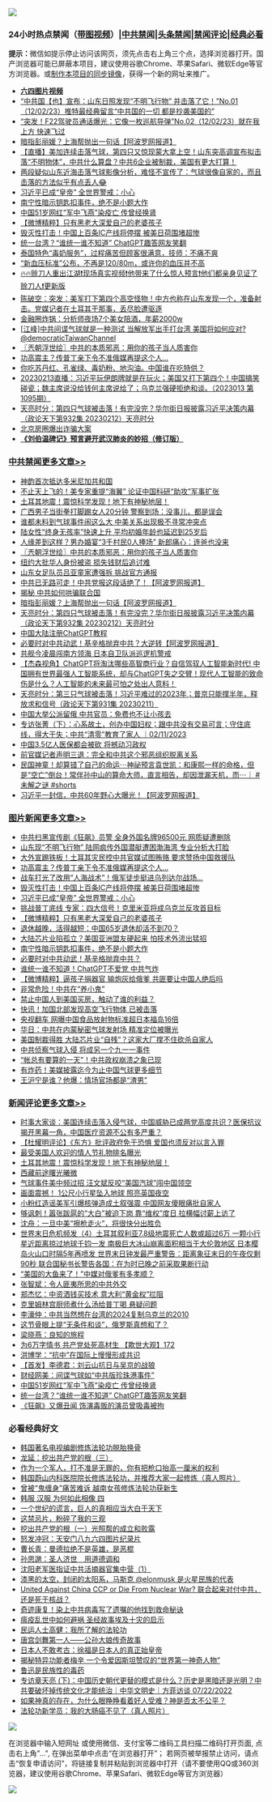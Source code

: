 ![](https://raw.githubusercontent.com/jsvpn/jsproxy/dev/64photo/fqnews-qr.jpg)

<div id="tt">
<h3>24小时热点禁闻（<a href="https://aaa.v2dns.tk/?QAjUl=BgRp5UNKRn&T5Vk=fPVH&Q59Ab=WxGE" target="_blank">带图视频</a>）|<a href="#%E4%B8%AD%E5%85%B1%E7%A6%81%E9%97%BB%E6%9B%B4%E5%A4%9A%E6%96%87%E7%AB%A0">中共禁闻</a>|<a href="#%E5%9B%BE%E7%89%87%E6%96%B0%E9%97%BB%E6%9B%B4%E5%A4%9A%E6%96%87%E7%AB%A0">头条禁闻</a>|<a href="#%E6%96%B0%E9%97%BB%E8%AF%84%E8%AE%BA%E6%9B%B4%E5%A4%9A%E6%96%87%E7%AB%A0">禁闻评论|<a href="#%E5%BF%85%E7%9C%8B%E7%BB%8F%E5%85%B8%E5%A5%BD%E6%96%87">经典必看</a></h3>
<div><b>提示：</b>微信如提示停止访问该网页，须先点击右上角三个点，选择浏览器打开。国产浏览器可能已屏蔽本项目，建议使用谷歌Chrome、苹果Safari、微软Edge等官方浏览器。或<a href="%E5%88%B6%E4%BD%9Cgit%E7%A6%81%E9%97%BB%E9%95%9C%E5%83%8F.md">制作本项目的同步镜像</a>，获得一个新的网址来推广。</div>
<ul>
<li><b><a href="http://d2.v2rss.gq/64.mp4" target="_blank">六四图片视频</a></b></li>
<li><a href="/sohnews/20230213/1847776.md">“中共国【也】宣布：山东日照发现“不明飞行物” 并击落了它！”No.01（12/02/23）推特最经典留言“中共国的一切 都是抄袭美国的”</a></li>
<li><a href="/sohnews/20230213/1847775.md">“突发！F22驾驶员通话爆光：它像一枚巡航导弹”No.02（12/02/23）就在我上方 快速飞过</a></li>
<li><a href="/cbnews/20230213/1847837.md">暗指彭丽媛？上海帮抛出一句话【阿波罗网报道】</a></li>
<li><a href="/sohnews/20230213/1847789.md">【直播】美加连续击落气球，第四只又惊现蒙大拿上空！山东突高调宣布拟击落“不明物体”，中共什么算盘？中共6企业被制裁，美国有更大打算！</a></li>
<li><a href="/sohnews/20230213/1847976.md">两段疑似山东近海击落气球影像分析，难怪不宣传了：气球很像自家的，而且击落的方法似乎有点丢人😂</a></li>
<li><a href="/topimagenews/20230213/1848009.md">习近平已成“皇帝” 全世界警戒：小心</a></li>
<li><a href="/topimagenews/20230213/1847833.md">南宁性暗示钥匙扣事件，绝不是小题大作</a></li>
<li><a href="/comments/20230213/1847788.md">中国51岁网红“军中飞燕”染疫亡 传曾经换肾</a></li>
<li><a href="/topimagenews/20230213/1847836.md">【微博精粹】只有黑老大深爱自己的老婆孩子</a></li>
<li><a href="/topimagenews/20230213/1848010.md">毁灭性打击！中国上百条IC产线将停摆 被美日荷围堵超惨</a></li>
<li><a href="/comments/20230213/1847787.md">统一台湾？“谁统一谁不知道” ChatGPT趣答网友笑翻</a></li>
<li><a href="/funmedia/20230213/1847845.md">泰国特色“毒奶服务”，过程痛苦但顾客很满意，技师：不痛不爽</a></li>
<li><a href="/health/20230213/1847866.md">“新血压标准”公布，不再是120/80m，或许你的血压并不高</a></li>
<li><a href="/sohnews/20230213/1847804.md">🔥🔥赊刀人重出江湖❗现场真实视频❗他带来了什么惊人预言❗他们都亲身见证了赊刀人❗更新版</a></li>
<li><a href="/sohnews/20230213/1847797.md">陈破空：突发：美军打下第四个高空怪物！中方也称在山东发现一个，准备射击。党媒记者在土耳其干那事，丢尽脸遭驱逐</a></li>
<li><a href="/cnnews/20230213/1848077.md">金融圈炸锅：分析师夜场7个美女陪酒，年薪2000w</a></li>
<li><a href="/sohnews/20230213/1847819.md">[江峰]中共间谍气球就是一种测试 当解放军出手打台湾 美国将如何应对? @democraticTaiwanChannel</a></li>
<li><a href="/cbnews/20230213/1847928.md">〖兲朝浮世绘〗中共的本质邪恶：用你的孩子当人质害你</a></li>
<li><a href="/topimagenews/20230213/1848086.md">功高震主？传普丁亲下令不准俄媒再提这个人…</a></li>
<li><a href="/sohnews/20230213/1847785.md">你吃苏丹红、孔雀绿、毒奶粉、地沟油。中国谁在吃特供？</a></li>
<li><a href="/sohnews/20230213/1847824.md">20230213直播：习近平玩伊朗牌就是在玩火；美国又打下第四个！中国搞笑碰瓷；魏主席说没给钱何主席说给了；乌克兰强硬拒绝和谈。（2023013 第1095期）</a></li>
<li><a href="/cbnews/20230213/1847830.md">天亮时分：第四只气球被击落！有完没完？华尔街日报披露习近平决策内幕（政论天下第932集 20230212）天亮时分</a></li>
<li><a href="/finance/20230213/1847849.md">北京房圈爆出诈骗大案</a></li>
<li><b><a href="/comments/20200207/1272816.md" target="_blank">《刘伯温碑记》预言避开武汉肺炎的妙招（修订版）</a></b></li>
</ul>
</div>

<div class="catlist">
<h3><a href="/cbnews/" target="_blank">中共禁闻</a><span><a href="/cbnews/" target="_blank" rel="nofollow">更多文章>></a></span></h3>
<ul>
<li><a href="/cbnews/20230213/1848177.md" target="_blank">神韵首次抵达多米尼加共和国</a></li>
<li><a href="/cbnews/20230213/1848178.md" target="_blank">不止天上飞的！美专家重提“海翼” 论证中国科研“助攻”军事扩张</a></li>
<li><a href="/comments/20230213/1848143.md" target="_blank">土耳其地震！震惊科学发现！地下有神秘地层！</a></li>
<li><a href="/cbnews/20230213/1848142.md" target="_blank">广西男子当街拳打脚踢女人20分钟 警察到场：没事儿，都是误会</a></li>
<li><a href="/cbnews/20230213/1848138.md" target="_blank">谁都未料到气球事件闹这么大 中美关系出现极不寻常冲突点</a></li>
<li><a href="/cbnews/20230213/1848136.md" target="_blank">陆女性“终身无孩率”快速上升 平均初婚年龄也延迟到25岁后</a></li>
<li><a href="/cbnews/20230213/1848135.md" target="_blank">人缘差到这样？男办婚宴“3千村民0人捧场” 新郎痛心：连爸也没来</a></li>
<li><a href="/cbnews/20230213/1847928.md" target="_blank">〖兲朝浮世绘〗中共的本质邪恶：用你的孩子当人质害你</a></li>
<li><a href="/cbnews/20230213/1847927.md" target="_blank">纽约大批华人身份被盗 损失钱财后追讨难</a></li>
<li><a href="/cbnews/20230213/1847926.md" target="_blank">山东女足队员吕亚童家遭强拆 挑战官方通报</a></li>
<li><a href="/cbnews/20230213/1847839.md" target="_blank">中共已无路可走！中共党报这段话绝了！【阿波罗网报道】</a></li>
<li><a href="/cbnews/20230213/1847838.md" target="_blank">揭秘 中共如何哄骗联合国</a></li>
<li><a href="/cbnews/20230213/1847837.md" target="_blank">暗指彭丽媛？上海帮抛出一句话【阿波罗网报道】</a></li>
<li><a href="/cbnews/20230213/1847830.md" target="_blank">天亮时分：第四只气球被击落！有完没完？华尔街日报披露习近平决策内幕（政论天下第932集 20230212）天亮时分</a></li>
<li><a href="/comments/20230212/1847748.md" target="_blank">中国大陆注册ChatGPT教程</a></li>
<li><a href="/cbnews/20230212/1847729.md" target="_blank">必要时对中共动武！基辛格抛弃中共？大逆转【阿波罗网报道】</a></li>
<li><a href="/cbnews/20230212/1847713.md" target="_blank">共舰今凌晨闯南方领海 日本自卫队派巡逻机警戒</a></li>
<li><a href="/comments/20230212/1847670.md" target="_blank">【杰森视角】ChatGPT将淘汰哪些高智商行业？自信驾驭人工智能新时代! 中国拥有世界最强人工智能系统，却与ChatGPT失之交臂！现代人工智能的致命伤是什么？人工智能的未来最可怕之处出人意料！</a></li>
<li><a href="/cbnews/20230212/1847650.md" target="_blank">天亮时分：第三只气球被击落！习近平难过的2023年；普京只能撑半年，释放求和信号（政论天下第931集 20230211）</a></li>
<li><a href="/cbnews/20230212/1847635.md" target="_blank">中国大举公派留俄 中共官员：免费也不让小孩去</a></li>
<li><a href="/comments/20230212/1847568.md" target="_blank">专访张菁（下）：心系故土，创办中国妇权；跟中共没有交易可言；守住底线，得大于失；中共“清零”教育了家人 ｜02/11/2023</a></li>
<li><a href="/cbnews/20230212/1847546.md" target="_blank">中国3.5亿人医保都会被砍 将撼动习政权</a></li>
<li><a href="/cbnews/20230211/1847498.md" target="_blank">前官媒记者声明三退：完全和中共这个邪恶组织脱离关系</a></li>
<li><a href="/comments/20230211/1847480.md" target="_blank">民国神童！却算错了自己的命运⋯神祕预言袁世凯：和康熙一样的命格，但是“空亡”倒台！常伴孙中山的算命大师，直言相告，却因泄漏天机，而⋯｜ #未解之谜 #shorts</a></li>
<li><a href="/cbnews/20230211/1847476.md" target="_blank">习近平一封信，中共60年野心大曝光！【阿波罗网报道】</a></li>

</ul>
</div>
<div class="catlist">
<h3><a href="/topimagenews/" target="_blank">图片新闻</a><span><a href="/topimagenews/" target="_blank" rel="nofollow">更多文章>></a></span></h3>
<ul>
<li><a href="/topimagenews/20230213/1848191.md" target="_blank">中共扫黑宣传剧《狂飙》员警 全身外国名牌96500元 网质疑遭删除</a></li>
<li><a href="/topimagenews/20230213/1848190.md" target="_blank">山东现“不明飞行物” 陆网疯传外国潜艇遭困渤海湾 专业分析大打脸</a></li>
<li><a href="/topimagenews/20230213/1848189.md" target="_blank">大外宣踢铁板！土耳其灾民控中共官媒试图贿赂 要求赞扬中国救援队</a></li>
<li><a href="/topimagenews/20230213/1848086.md" target="_blank">功高震主？传普丁亲下令不准俄媒再提这个人…</a></li>
<li><a href="/topimagenews/20230213/1848064.md" target="_blank">战车打光了改用“人海战术”！俄军徒步挺进乌列达尔战场…</a></li>
<li><a href="/topimagenews/20230213/1848010.md" target="_blank">毁灭性打击！中国上百条IC产线将停摆 被美日荷围堵超惨</a></li>
<li><a href="/topimagenews/20230213/1848009.md" target="_blank">习近平已成“皇帝” 全世界警戒：小心</a></li>
<li><a href="/topimagenews/20230213/1848008.md" target="_blank">挑战普丁底线 专家：四大信号！克里米亚将成乌克兰反攻首目标</a></li>
<li><a href="/topimagenews/20230213/1847836.md" target="_blank">【微博精粹】只有黑老大深爱自己的老婆孩子</a></li>
<li><a href="/topimagenews/20230213/1847835.md" target="_blank">退休越晚，活得越短：中国65岁退休却活不到70？</a></li>
<li><a href="/topimagenews/20230213/1847834.md" target="_blank">大陆芯片业陷孤立？美国亚洲盟友硬起来 怕技术外流出猛招</a></li>
<li><a href="/topimagenews/20230213/1847833.md" target="_blank">南宁性暗示钥匙扣事件，绝不是小题大作</a></li>
<li><a href="/topimagenews/20230212/1847705.md" target="_blank">必要时对中共动武！基辛格抛弃中共？</a></li>
<li><a href="/topimagenews/20230212/1847684.md" target="_blank">谁统一谁不知道！ChatGPT不爱党 中共气炸</a></li>
<li><a href="/topimagenews/20230212/1847675.md" target="_blank">【微博精粹】逼孩子捐器官 输炮灰给俄爹 共匪要让中国人绝后吗</a></li>
<li><a href="/topimagenews/20230212/1847674.md" target="_blank">非常危险！中共在“养小鬼”</a></li>
<li><a href="/topimagenews/20230212/1847634.md" target="_blank">禁止中国人到美国买房，触动了谁的利益？</a></li>
<li><a href="/topimagenews/20230212/1847588.md" target="_blank">快讯！加国北部发现高空飞行物体 已被击落</a></li>
<li><a href="/topimagenews/20230212/1847563.md" target="_blank">央视翻车 网曝中国食品放射物标准超日本福岛16倍</a></li>
<li><a href="/topimagenews/20230212/1847562.md" target="_blank">华日：中共在内蒙秘密气球发射场 精准定位被曝光</a></li>
<li><a href="/topimagenews/20230212/1847561.md" target="_blank">美国制裁得胜 大陆芯片业“自残”？这家大厂撑不住砍杀自家人</a></li>
<li><a href="/topimagenews/20230212/1847525.md" target="_blank">中共侦察气球入侵 将成另一个九一一事件</a></li>
<li><a href="/topimagenews/20230211/1847475.md" target="_blank">“帐总有要算的一天”！中共政权崩溃之象已现</a></li>
<li><a href="/topimagenews/20230211/1847422.md" target="_blank">有炸药！美媒披露迄今为止中国气球更多细节</a></li>
<li><a href="/topimagenews/20230211/1847392.md" target="_blank">王沪宁是谁？他爆：情场官场都是“渣男”</a></li>

</ul>
</div>
<div class="catlist">
<h3><a href="/comments/" target="_blank">新闻评论</a><span><a href="/comments/" target="_blank" rel="nofollow">更多文章>></a></span></h3>
<ul>
<li><a href="/comments/20230213/1848201.md" target="_blank">时事大家谈：美国连续击落入侵气球，中国威胁已成两党高度共识？医保抗议揭开黑幕一角，中国医疗资源不公有多严重？</a></li>
<li><a href="/comments/20230213/1848197.md" target="_blank">【杜耀明评论】《东方》批评政府免于恐惧 爱国也须反对以言入罪</a></li>
<li><a href="/comments/20230213/1848149.md" target="_blank">最受美国人欢迎的情人节礼物排名曝光</a></li>
<li><a href="/comments/20230213/1848143.md" target="_blank">土耳其地震！震惊科学发现！地下有神秘地层！</a></li>
<li><a href="/comments/20230213/1848126.md" target="_blank">西藏前途曙光曦微</a></li>
<li><a href="/comments/20230213/1848125.md" target="_blank">气球事件美中频过招 汪文斌反咬“美国汽球”闯中国领空</a></li>
<li><a href="/comments/20230213/1848124.md" target="_blank">画面震撼！ 1公尺小行星坠入地球 照亮英国夜空</a></li>
<li><a href="/comments/20230213/1848122.md" target="_blank">小粉红造谣美军引爆核弹造成土叙强震 中国网友傻眼痛批自家人</a></li>
<li><a href="/comments/20230213/1848093.md" target="_blank">够讽刺！嚣张跋扈的“大白”被迫下岗 靠“维权”度日 拉横幅讨薪上访了</a></li>
<li><a href="/comments/20230213/1848088.md" target="_blank">沈舟：一旦中美“擦枪走火”，将很快分出胜负</a></li>
<li><a href="/comments/20230213/1847947.md" target="_blank">世界末日危机频发（4）土耳其叙利亚7.8级地震死亡人数或超过6万 一颗小行星近距离掠过地球千钧一发 南极巨大冰山崩离面积相当于大伦敦地区 日本樱岛火山口时隔5年再喷发 世界末日钟发最严重警告：距离象征末日的午夜仅剩90秒 联合国秘书长警告各国：在为时已晚之前采取果断行动</a></li>
<li><a href="/comments/20230213/1847877.md" target="_blank">“美国的大鱼来了！”中媒对俄爹有多孝顺？</a></li>
<li><a href="/comments/20230213/1847876.md" target="_blank">张智斌：令人匪夷所思的中共外交</a></li>
<li><a href="/comments/20230213/1847875.md" target="_blank">郑杰忆：中资洒钱买技术 意大利“黄金权”拦阻</a></li>
<li><a href="/comments/20230213/1847874.md" target="_blank">克里姆林宫厨师煮什么汤给普丁喝 悬疑问题</a></li>
<li><a href="/comments/20230213/1847873.md" target="_blank">李濠仲：中共当然想在台湾的2024复制乌克兰的2010</a></li>
<li><a href="/comments/20230213/1847872.md" target="_blank">这节骨眼上提“无条件和谈”，俄罗斯真想和了？</a></li>
<li><a href="/comments/20230213/1847871.md" target="_blank">梁晓燕：良知的旅程</a></li>
<li><a href="/comments/20230213/1847870.md" target="_blank">为6万字情书 共产党处死高材生 【欺世大观】172</a></li>
<li><a href="/comments/20230213/1847869.md" target="_blank">洪博学：“抗中”在国际上慢慢形成共识</a></li>
<li><a href="/comments/20230213/1847868.md" target="_blank">【首发】李德君：刘云山抗日与吴京的战狼</a></li>
<li><a href="/comments/20230213/1847867.md" target="_blank">财经网美：间谍气球如“中共版珍珠港事件”</a></li>
<li><a href="/comments/20230213/1847788.md" target="_blank">中国51岁网红“军中飞燕”染疫亡 传曾经换肾</a></li>
<li><a href="/comments/20230213/1847787.md" target="_blank">统一台湾？“谁统一谁不知道” ChatGPT趣答网友笑翻</a></li>
<li><a href="/comments/20230213/1847784.md" target="_blank">《狂飙》又爆丑闻 饰演毒贩的演员曾吸毒被拘</a></li>

</ul>
</div>

<div class="catlist">
<h3>必看经典好文</h3>
<ul>
<li><a href="/comments/20210805/1600200.md" target="_blank">韩国著名电视编剧修炼法轮功脱胎换骨</a></li>
<li><a href="/comments/20200929/1405201.md" target="_blank">龙延：挖出共产党的根（三）</a></li>
<li><a href="/comments/20221204/1819603.md" target="_blank">作为一个军人，打不准是无罪的，你有把枪口抬高一厘米的权利</a></li>
<li><a href="/comments/20211216/1666206.md" target="_blank">韩国蔚山内科医院院长修炼法轮功，并推荐大家一起修炼（真人照片）</a></li>
<li><a href="/comments/20211125/1657403.md" target="_blank">曾被“鬼缠身”痛苦难诉 越南女孩修炼法轮功获新生</a></li>
<li><a href="/bannedvideo/20220403/1714030.md" target="_blank">韩服 汉服 为何如此相像 四</a></li>
<li><a href="/comments/20200621/1348067.md" target="_blank">一个世纪的谎言，巨人的真相应当大白于天下</a></li>
<li><a href="/yule/20210123/1473216.md" target="_blank">这禁忌片，粉碎了我的三观</a></li>
<li><a href="/comments/20200629/1352460.md" target="_blank">挖出共产党的根（一）光照帮的成立和败露</a></li>
<li><a href="/comments/20200604/783200.md" target="_blank">怒发冲冠：天安门八九六四图片纪录片</a></li>
<li><a href="/comments/20220727/1763613.md" target="_blank">曹长青：曼德拉绝不是英雄，是恶棍</a></li>
<li><a href="/comments/20210216/1488350.md" target="_blank">孙思邈：圣人济世　用道德调和</a></li>
<li><a href="/comments/20221222/1826754.md" target="_blank">沈阳老军医指证中共活摘器官集中营（1）</a></li>
<li><a href="/cbnews/20211017/1639766.md" target="_blank">漆黑的太空，封闭的太阳系，马斯克 @elonmusk 是火星民族的代表</a></li>
<li><a href="/comments/20200820/1451960.md" target="_blank">United Against China CCP or Die From Nuclear War? 联合起来对付中共，还是死于核战？</a></li>
<li><a href="/topimagenews/20210131/1478453.md" target="_blank">奇迹康复！染上中共病毒写了遗嘱的他找到救命秘诀</a></li>
<li><a href="/comments/20200618/1346823.md" target="_blank">瘟疫乱世中如何避祸 圣经故事埃及十灾的启示</a></li>
<li><a href="/ccpdope/20200729/1369047.md" target="_blank">民运人士高健：我所了解的法轮功</a></li>
<li><a href="/comments/20220902/1779609.md" target="_blank">唐宫剑舞第一人——公孙大娘传奇故事</a></li>
<li><a href="/sohnews/20160609/543313.md" target="_blank">日本人不敢考古：徐福是日本人的真正始皇帝</a></li>
<li><a href="/cnnews/20210317/1506463.md" target="_blank">揭秘特异功能者梅辛 一个令爱因斯坦赞叹的“世界第一神奇人物”</a></li>
<li><a href="/lishi/20130311/666695.md" target="_blank">鲁迅是民族性的毒药</a></li>
<li><a href="/bannedvideo/20220723/1761909.md" target="_blank">专访章天亮 (下)：中国历史朝代更替的模式是什么？历史是黑暗还是光明？中共要破坏掉传统文化才能统治｜中华文明史｜方菲访谈 07/22/2022</a></li>
<li><a href="/comments/20200623/1346844.md" target="_blank">如果神真的存在，为什么眼睁睁看着好人受难？神是否太不公平？</a></li>
<li><a href="/comments/20210905/1619324.md" target="_blank">法轮功新学员：我的大肠癌不见了（真人照片）</a></li>

</ul>
</div>

![](https://raw.githubusercontent.com/jsvpn/jsproxy/dev/64photo/fqnews-qr.jpg)

在浏览器中输入短网址 或使用微信、支付宝等二维码工具扫描二维码打开页面, 点击右上角"...", 在弹出菜单中点击“在浏览器打开”； 若网页被举报禁止访问，请点击“恢复申请访问”，将链接复制并粘贴到浏览器中打开（请不要使用QQ或360浏览器，建议使用谷歌Chrome、苹果Safari、微软Edge等官方浏览器）

![](https://raw.githubusercontent.com/jsvpn/jsproxy/dev/64photo/wx.jpg)